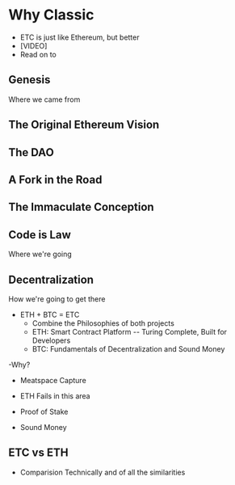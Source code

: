 # Why Classic

- ETC is just like Ethereum, but better
- [VIDEO]
- Read on to

## Genesis

Where we came from

## The Original Ethereum Vision

## The DAO

## A Fork in the Road

## The Immaculate Conception

##

## Code is Law

Where we're going

## Decentralization

How we're going to get there

- ETH + BTC = ETC
  - Combine the Philosophies of both projects
  - ETH: Smart Contract Platform -- Turing Complete, Built for Developers
  - BTC: Fundamentals of Decentralization and Sound Money

-Why?

- Meatspace Capture
- ETH Fails in this area
- Proof of Stake

- Sound Money

## ETC vs ETH

- Comparision Technically and of all the similarities
